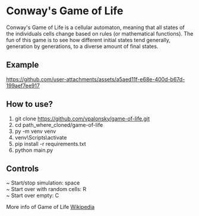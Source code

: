 # Conway's Game of Life
Conway's Game of Life is a cellular automaton, meaning that all states of the individuals cells change based on rules (or mathematical functions). The fun of this game is to see how different initial states tend generally, generation by generations, to a diverse amount of final states.

## Example
https://github.com/user-attachments/assets/a5aed11f-e68e-400d-b67d-199aef7ee917

## How to use?
1. git clone https://github.com/vpalonsky/game-of-life.git
2. cd path_where_cloned/game-of-life
3. py -m venv venv
4. venv\Scripts\activate
5. pip install -r requirements.txt
6. python main.py

## Controls
~ Start/stop simulation: space\
~ Start over with random cells: R\
~ Start over empty: C

More info of Game of Life [Wikipedia](https://en.wikipedia.org/wiki/Conway%27s_Game_of_Life)
